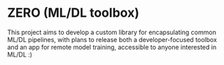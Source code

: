 # ZERO (ML/DL toolbox)
This project aims to develop a custom library for encapsulating common ML/DL pipelines, with plans to release both a developer-focused toolbox and an app for remote model training, accessible to anyone interested in ML/DL :)
